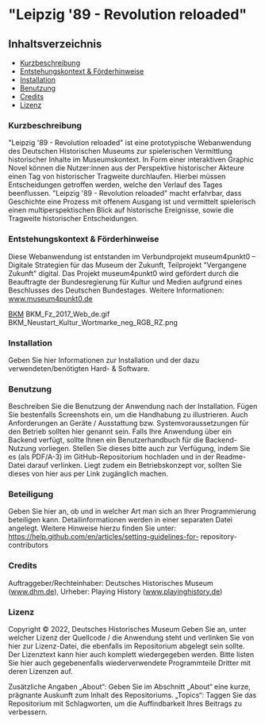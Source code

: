 # "Leipzig '89 - Revolution reloaded"


## Inhaltsverzeichnis
* [Kurzbeschreibung](#Kurzbeschreibung) 
* [Entstehungskontext & Förderhinweise](#Förderhinweis)
* [Installation](#Installation)
* [Benutzung](#Benutzung)
* [Credits](#Credits)
* [Lizenz](#Lizenz)


### Kurzbeschreibung ###

"Leipzig '89 - Revolution reloaded" ist eine prototypische Webanwendung des Deutschen Historischen Museums zur spielerischen Vermittlung historischer Inhalte im Museumskontext. In Form einer interaktiven Graphic Novel können die Nutzer:innen aus der Perspektive historischer Akteure einen Tag von historischer Tragweite durchlaufen. Hierbei müssen Entscheidungen getroffen werden, welche den Verlauf des Tages beenflussen. "Leipzig '89 - Revolution reloaded" macht erfahrbar, dass Geschichte eine Prozess mit offenem Ausgang ist und vermittelt spielerisch einen multiperspektischen Blick auf historische Ereignisse, sowie die Tragweite historischer Entscheidungen.


### Entstehungskontext & Förderhinweise ###

Diese Webanwendung ist entstanden im Verbundprojekt museum4punkt0 – Digitale Strategien für das Museum der Zukunft, Teilprojekt "Vergangene Zukunft" digital. Das Projekt museum4punkt0 wird gefördert durch die Beauftragte der Bundesregierung für Kultur und Medien aufgrund eines Beschlusses des Deutschen Bundestages. Weitere Informationen: www.museum4punkt0.de

[BKM](https://BKM_Fz_2017_Web_de.gif)
BKM_Fz_2017_Web_de.gif
BKM_Neustart_Kultur_Wortmarke_neg_RGB_RZ.png


### Installation ###
Geben Sie hier Informationen zur Installation und der dazu verwendeten/benötigten Hard- & Software.


### Benutzung ###
Beschreiben Sie die Benutzung der Anwendung nach der Installation. Fügen Sie bestenfalls Screenshots ein, um die Handhabung zu illustrieren. Auch Anforderungen an Geräte / Ausstattung bzw. Systemvoraussetzungen für den Betrieb sollten hier genannt sein. Falls Ihre Anwendung über ein Backend verfügt, sollte Ihnen ein Benutzerhandbuch für die Backend-Nutzung vorliegen. Stellen Sie dieses bitte auch zur Verfügung, indem Sie es (als PDF/A-3) im GitHub-Repositorium hochladen und in der Readme-Datei darauf verlinken. Liegt zudem ein Betriebskonzept vor, sollten Sie dieses von hier aus per Link zugänglich machen.

### Beteiligung ###
Geben Sie hier an, ob und in welcher Art man sich an Ihrer Programmierung beteiligen kann. Detailinformationen werden in einer separaten Datei angelegt. Weitere Hinweise hierzu finden Sie unter: https://help.github.com/en/articles/setting-guidelines-for- repository-contributors

### Credits ###
Auftraggeber/Rechteinhaber: Deutsches Historisches Museum (www.dhm.de), Urheber: Playing History (www.playinghistory.de)

### Lizenz ###
Copyright © 2022, Deutsches Historisches Museum
Geben Sie an, unter welcher Lizenz der Quellcode / die Anwendung steht und verlinken Sie von hier zur Lizenz-Datei, die ebenfalls im Repositorium abgelegt sein sollte. Der Lizenztext kann hier auch komplett wiedergegeben werden.
Bitte listen Sie hier auch gegebenenfalls wiederverwendete Programmteile Dritter mit deren Lizenzen auf.

Zusätzliche Angaben
„About“: Geben Sie im Abschnitt „About“ eine kurze, prägnante Auskunft zum Inhalt des Repositoriums.
„Topics“: Taggen Sie das Repositorium mit Schlagworten, um die Auffindbarkeit Ihres Beitrags zu verbessern.
